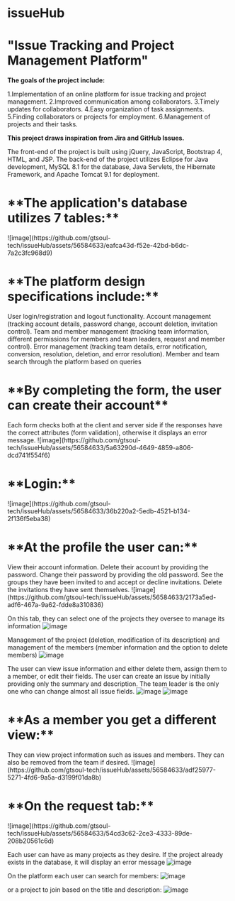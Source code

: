 # issueHub
<h1>"Issue Tracking and Project Management Platform"</h1>

**The goals of the project include:**

1.Implementation of an online platform for issue tracking and project management.
2.Improved communication among collaborators.
3.Timely updates for collaborators.
4.Easy organization of task assignments.
5.Finding collaborators or projects for employment.
6.Management of projects and their tasks.

**This project draws inspiration from Jira and GitHub Issues.**

The front-end of the project is built using jQuery, JavaScript, Bootstrap 4, HTML, and JSP.
The back-end of the project utilizes Eclipse for Java development, MySQL 8.1 for the database, Java Servlets, 
the Hibernate Framework, and Apache Tomcat 9.1 for deployment.

<h1>**The application's database utilizes 7 tables:**</h1>
![image](https://github.com/gtsoul-tech/issueHub/assets/56584633/eafca43d-f52e-42bd-b6dc-7a2c3fc968d9)

<h1>**The platform design specifications include:**</h1>

User login/registration and logout functionality.
Account management (tracking account details, password change, account deletion, invitation control).
Team and member management (tracking team information, different permissions for members and team leaders, request and member control).
Error management (tracking team details, error notification, conversion, resolution, deletion, and error resolution).
Member and team search through the platform based on queries

<h1>**By completing the form, the user can create their account**</h1>
Each form checks both at the client and server side if the responses have the correct attributes (form validation), otherwise it displays an error message.
![image](https://github.com/gtsoul-tech/issueHub/assets/56584633/5a63290d-4649-4859-a806-dcd741f554f6)

<h1>**Login:**</h1>
![image](https://github.com/gtsoul-tech/issueHub/assets/56584633/36b220a2-5edb-4521-b134-2f136f5eba38)

<h1>**At the profile the user can:**</h1>
View their account information.
Delete their account by providing the password.
Change their password by providing the old password.
See the groups they have been invited to and accept or decline invitations.
Delete the invitations they have sent themselves.
![image](https://github.com/gtsoul-tech/issueHub/assets/56584633/2173a5ed-adf6-467a-9a62-fdde8a310836)

On this tab, they can select one of the projects they oversee to manage its information
![image](https://github.com/gtsoul-tech/issueHub/assets/56584633/f6389102-2d2e-4230-9746-f43e4510b7d8)

Management of the project (deletion, modification of its description) and management of the members (member information and the option to delete members)
![image](https://github.com/gtsoul-tech/issueHub/assets/56584633/fc8afdfd-d592-4057-82ab-f5dd38b9553b)


The user can view issue information and either delete them, assign them to a member, or edit their fields.
The user can create an issue by initially providing only the summary and description.
The team leader is the only one who can change almost all issue fields.
![image](https://github.com/gtsoul-tech/issueHub/assets/56584633/3a8de3d9-7206-4057-9497-d000200e0788)
![image](https://github.com/gtsoul-tech/issueHub/assets/56584633/e067b532-13b9-412c-8704-f7f502092bca)

<h1>**As a member you get a different view:**</h1>
They can view project information such as issues and members. They can also be removed from the team if desired.
![image](https://github.com/gtsoul-tech/issueHub/assets/56584633/adf25977-5271-4fd6-9a5a-d3199f01da8b)

<h1>**On the request tab:**</h1>
![image](https://github.com/gtsoul-tech/issueHub/assets/56584633/54cd3c62-2ce3-4333-89de-208b20561c6d)

Each user can have as many projects as they desire. If the project already exists in the database, it will display an error message
![image](https://github.com/gtsoul-tech/issueHub/assets/56584633/57f007be-d1d4-4393-839a-9fc3aa7a8f75)

On the platform each user can search for members:
![image](https://github.com/gtsoul-tech/issueHub/assets/56584633/44aa1870-95e1-4bbd-a5a1-db646f0f0fa8)

or a project to join based on the title and description:
![image](https://github.com/gtsoul-tech/issueHub/assets/56584633/b796602e-138f-4e95-a05b-7544e7235a47)


